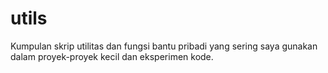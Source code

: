 # utils
Kumpulan skrip utilitas dan fungsi bantu pribadi yang sering saya gunakan dalam proyek-proyek kecil dan eksperimen kode.

